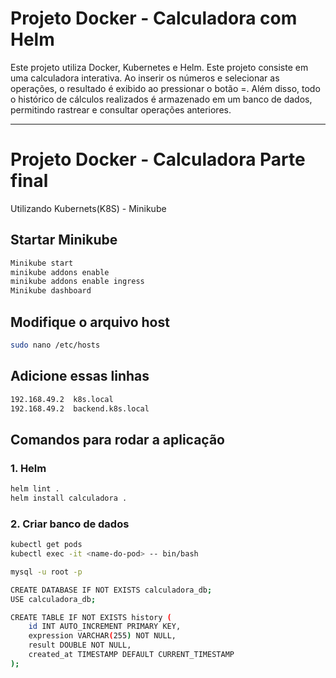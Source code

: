 # Projeto Docker - Calculadora com Helm

Este projeto utiliza Docker, Kubernetes e Helm. 
Este projeto consiste em uma calculadora interativa. Ao inserir os números e selecionar as operações, o resultado é exibido ao pressionar o botão =. Além disso, todo o histórico de cálculos realizados é armazenado em um banco de dados, permitindo rastrear e consultar operações anteriores.

---
# Projeto Docker - Calculadora Parte final 
Utilizando Kubernets(K8S) - Minikube

## Startar Minikube
```bash
Minikube start
minikube addons enable
minikube addons enable ingress
Minikube dashboard
```

## Modifique o arquivo host
```bash
sudo nano /etc/hosts
```

## Adicione essas linhas
```bash
192.168.49.2  k8s.local
192.168.49.2  backend.k8s.local
```

## Comandos para rodar a aplicação
### 1. Helm
```bash
helm lint .
helm install calculadora .
```

### 2. Criar banco de dados
```bash
kubectl get pods
kubectl exec -it <name-do-pod> -- bin/bash

mysql -u root -p

CREATE DATABASE IF NOT EXISTS calculadora_db;
USE calculadora_db;

CREATE TABLE IF NOT EXISTS history (
    id INT AUTO_INCREMENT PRIMARY KEY,
    expression VARCHAR(255) NOT NULL,
    result DOUBLE NOT NULL,
    created_at TIMESTAMP DEFAULT CURRENT_TIMESTAMP
);


```